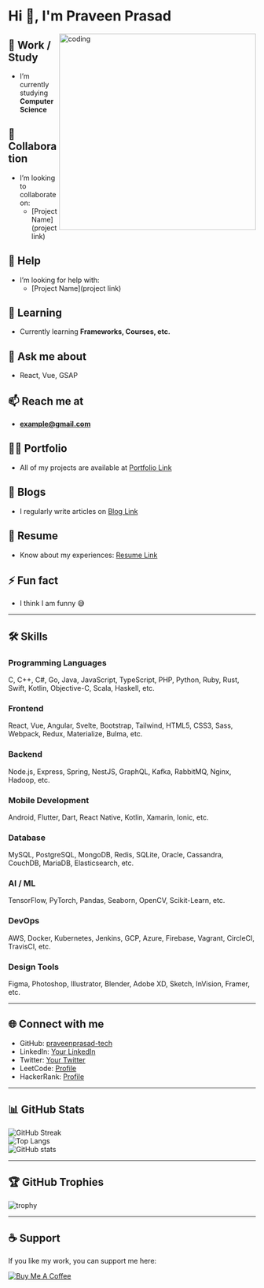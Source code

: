 # Hi 👋, I'm Praveen Prasad  

<img align="right" alt="coding" width="400" src="https://i.pinimg.com/originals/ef/2d/b0/ef2db0885d94fd149a4b7914923bb2a3.gif
">
## 🔭 Work / Study
- I’m currently studying **Computer Science**  

## 👯 Collaboration
- I’m looking to collaborate on:  
  - [Project Name](project link)  

## 🤝 Help
- I’m looking for help with:  
  - [Project Name](project link)  

## 🌱 Learning
- Currently learning **Frameworks, Courses, etc.**  

## 💬 Ask me about
- React, Vue, GSAP  

## 📫 Reach me at
- **example@gmail.com**  

## 👨‍💻 Portfolio
- All of my projects are available at [Portfolio Link](#)  

## 📝 Blogs
- I regularly write articles on [Blog Link](#)  

## 📄 Resume
- Know about my experiences: [Resume Link](#)  

## ⚡ Fun fact
- I think I am funny 😅  

---

## 🛠 Skills

### Programming Languages  
C, C++, C#, Go, Java, JavaScript, TypeScript, PHP, Python, Ruby, Rust, Swift, Kotlin, Objective-C, Scala, Haskell, etc.  

### Frontend  
React, Vue, Angular, Svelte, Bootstrap, Tailwind, HTML5, CSS3, Sass, Webpack, Redux, Materialize, Bulma, etc.  

### Backend  
Node.js, Express, Spring, NestJS, GraphQL, Kafka, RabbitMQ, Nginx, Hadoop, etc.  

### Mobile Development  
Android, Flutter, Dart, React Native, Kotlin, Xamarin, Ionic, etc.  

### Database  
MySQL, PostgreSQL, MongoDB, Redis, SQLite, Oracle, Cassandra, CouchDB, MariaDB, Elasticsearch, etc.  

### AI / ML  
TensorFlow, PyTorch, Pandas, Seaborn, OpenCV, Scikit-Learn, etc.  

### DevOps  
AWS, Docker, Kubernetes, Jenkins, GCP, Azure, Firebase, Vagrant, CircleCI, TravisCI, etc.  

### Design Tools  
Figma, Photoshop, Illustrator, Blender, Adobe XD, Sketch, InVision, Framer, etc.  

---

## 🌐 Connect with me

- GitHub: [praveenprasad-tech](https://github.com/praveenprasad-tech)  
- LinkedIn: [Your LinkedIn](#)  
- Twitter: [Your Twitter](#)  
- LeetCode: [Profile](https://leetcode.com/u/praveen_prasad/)  
- HackerRank: [Profile](https://www.hackerrank.com/profile/2k23_cse_2313804)  

---

## 📊 GitHub Stats

![GitHub Streak](https://github-readme-streak-stats.herokuapp.com/?user=praveenprasad-tech)  
![Top Langs](https://github-readme-stats.vercel.app/api/top-langs/?username=praveenprasad-tech&layout=compact)  
![GitHub stats](https://github-readme-stats.vercel.app/api?username=praveenprasad-tech&show_icons=true)  

---

## 🏆 GitHub Trophies
![trophy](https://github-profile-trophy.vercel.app/?username=praveenprasad-tech)  

---

## ☕ Support
If you like my work, you can support me here:  

[![Buy Me A Coffee](https://img.shields.io/badge/-Buy%20me%20a%20coffee-orange)](https://www.buymeacoffee.com/username)  
